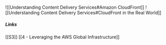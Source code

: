 ![[Understanding Content Delivery Services#Amazon CloudFront]]
![[Understanding Content Delivery Services#CloudFront in the Real World]]

##### Links

[[S3]]
[[4 - Leveraging the AWS Global Infrastructure]]